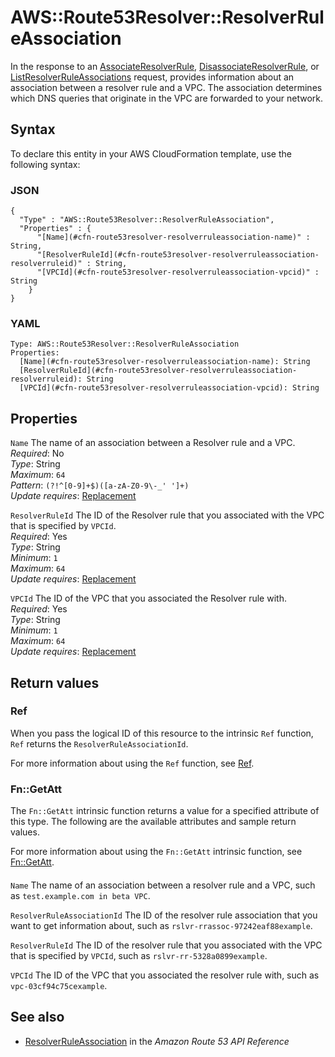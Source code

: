 # AWS::Route53Resolver::ResolverRuleAssociation<a name="aws-resource-route53resolver-resolverruleassociation"></a>

In the response to an [AssociateResolverRule](https://docs.aws.amazon.com/Route53/latest/APIReference/API_route53resolver_AssociateResolverRule.html), [DisassociateResolverRule](https://docs.aws.amazon.com/Route53/latest/APIReference/API_route53resolver_DisassociateResolverRule.html), or [ListResolverRuleAssociations](https://docs.aws.amazon.com/Route53/latest/APIReference/API_route53resolver_ListResolverRuleAssociations.html) request, provides information about an association between a resolver rule and a VPC\. The association determines which DNS queries that originate in the VPC are forwarded to your network\.

## Syntax<a name="aws-resource-route53resolver-resolverruleassociation-syntax"></a>

To declare this entity in your AWS CloudFormation template, use the following syntax:

### JSON<a name="aws-resource-route53resolver-resolverruleassociation-syntax.json"></a>

```
{
  "Type" : "AWS::Route53Resolver::ResolverRuleAssociation",
  "Properties" : {
      "[Name](#cfn-route53resolver-resolverruleassociation-name)" : String,
      "[ResolverRuleId](#cfn-route53resolver-resolverruleassociation-resolverruleid)" : String,
      "[VPCId](#cfn-route53resolver-resolverruleassociation-vpcid)" : String
    }
}
```

### YAML<a name="aws-resource-route53resolver-resolverruleassociation-syntax.yaml"></a>

```
Type: AWS::Route53Resolver::ResolverRuleAssociation
Properties:
  [Name](#cfn-route53resolver-resolverruleassociation-name): String
  [ResolverRuleId](#cfn-route53resolver-resolverruleassociation-resolverruleid): String
  [VPCId](#cfn-route53resolver-resolverruleassociation-vpcid): String
```

## Properties<a name="aws-resource-route53resolver-resolverruleassociation-properties"></a>

`Name` <a name="cfn-route53resolver-resolverruleassociation-name"></a>
The name of an association between a Resolver rule and a VPC\.  
_Required_: No  
_Type_: String  
_Maximum_: `64`  
_Pattern_: `(?!^[0-9]+$)([a-zA-Z0-9\-_' ']+)`  
_Update requires_: [Replacement](https://docs.aws.amazon.com/AWSCloudFormation/latest/UserGuide/using-cfn-updating-stacks-update-behaviors.html#update-replacement)

`ResolverRuleId` <a name="cfn-route53resolver-resolverruleassociation-resolverruleid"></a>
The ID of the Resolver rule that you associated with the VPC that is specified by `VPCId`\.  
_Required_: Yes  
_Type_: String  
_Minimum_: `1`  
_Maximum_: `64`  
_Update requires_: [Replacement](https://docs.aws.amazon.com/AWSCloudFormation/latest/UserGuide/using-cfn-updating-stacks-update-behaviors.html#update-replacement)

`VPCId` <a name="cfn-route53resolver-resolverruleassociation-vpcid"></a>
The ID of the VPC that you associated the Resolver rule with\.  
_Required_: Yes  
_Type_: String  
_Minimum_: `1`  
_Maximum_: `64`  
_Update requires_: [Replacement](https://docs.aws.amazon.com/AWSCloudFormation/latest/UserGuide/using-cfn-updating-stacks-update-behaviors.html#update-replacement)

## Return values<a name="aws-resource-route53resolver-resolverruleassociation-return-values"></a>

### Ref<a name="aws-resource-route53resolver-resolverruleassociation-return-values-ref"></a>

When you pass the logical ID of this resource to the intrinsic `Ref` function, `Ref` returns the `ResolverRuleAssociationId`\.

For more information about using the `Ref` function, see [Ref](https://docs.aws.amazon.com/AWSCloudFormation/latest/UserGuide/intrinsic-function-reference-ref.html)\.

### Fn::GetAtt<a name="aws-resource-route53resolver-resolverruleassociation-return-values-fn--getatt"></a>

The `Fn::GetAtt` intrinsic function returns a value for a specified attribute of this type\. The following are the available attributes and sample return values\.

For more information about using the `Fn::GetAtt` intrinsic function, see [Fn::GetAtt](https://docs.aws.amazon.com/AWSCloudFormation/latest/UserGuide/intrinsic-function-reference-getatt.html)\.

#### <a name="aws-resource-route53resolver-resolverruleassociation-return-values-fn--getatt-fn--getatt"></a>

`Name` <a name="Name-fn::getatt"></a>
The name of an association between a resolver rule and a VPC, such as `test.example.com in beta VPC`\.

`ResolverRuleAssociationId` <a name="ResolverRuleAssociationId-fn::getatt"></a>
The ID of the resolver rule association that you want to get information about, such as `rslvr-rrassoc-97242eaf88example`\.

`ResolverRuleId` <a name="ResolverRuleId-fn::getatt"></a>
The ID of the resolver rule that you associated with the VPC that is specified by `VPCId`, such as `rslvr-rr-5328a0899example`\.

`VPCId` <a name="VPCId-fn::getatt"></a>
The ID of the VPC that you associated the resolver rule with, such as `vpc-03cf94c75cexample`\.

## See also<a name="aws-resource-route53resolver-resolverruleassociation--seealso"></a>

- [ResolverRuleAssociation](https://docs.aws.amazon.com/Route53/latest/APIReference/API_route53resolver_ResolverRuleAssociation.html) in the _Amazon Route 53 API Reference_
